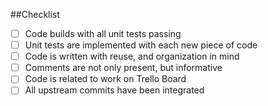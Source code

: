 ##Checklist

- [ ] Code builds with all unit tests passing
- [ ] Unit tests are implemented with each new piece of code
- [ ] Code is written with reuse, and organization in mind
- [ ] Comments are not only present, but informative
- [ ] Code is related to work on Trello Board
- [ ] All upstream commits have been integrated
